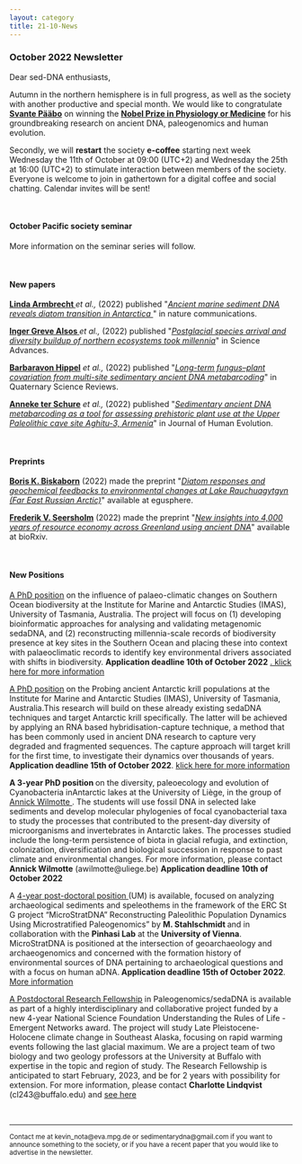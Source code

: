 ```yaml
---
layout: category
title: 21-10-News
---
```


<div class="section">
<h3 class="section-title underline">October 2022 Newsletter</h3>
</div>

<p>Dear sed-DNA enthusiasts,</p>
<div class="intro">

<p>
Autumn in the northern hemisphere is in full progress, as well as the society with another productive and special month. We would like to congratulate <a href="https://de.wikipedia.org/wiki/Svante_P%C3%A4%C3%A4bo" target="_blank"><b>Svante Pääbo</b></a> on winning the <a href="https://www.nobelprize.org/prizes/medicine/2022/press-release/" target="_blank"><b>Nobel Prize in  Physiology or Medicine</b></a> for his groundbreaking research on ancient DNA, paleogenomics and human evolution. 
</p>
<p>
Secondly, we will <b>restart</b> the society <b>e-coffee</b> starting next week Wednesday the 11th of October at 09:00 (UTC+2) and Wednesday the 25th at 16:00 (UTC+2) to stimulate interaction between members of the society. Everyone is welcome to join in gathertown for a digital coffee and social chatting. Calendar invites will be sent! 

</p>

<br>
<div class="intro">
<h4 class="section-title underline">October Pacific society seminar</h4><p>

More information on the seminar series will follow.
  
<br>
<div class="intro">
<h4 class="section-title underline">New papers</h4>

<p><a href="https://www.researchgate.net/profile/Linda-Armbrecht" target="_blank"><b>Linda Armbrecht </b></a> <i>et al.,</i> (2022) published "<a href="https://doi.org/10.1038/s41467-022-33494-4" target="_blank"><u><i>Ancient marine sediment DNA reveals diatom transition in Antarctica </i></u></a>" in nature communications.</p>

<p><a href="https://www.researchgate.net/profile/Inger-Alsos" target="_blank"><b>Inger Greve Alsos </b></a> <i>et al.,</i> (2022) published "<a href="10.1126/sciadv.abo7434" target="_blank"><u><i>Postglacial species arrival and diversity buildup of northern ecosystems took millennia</i></u></a>" in Science Advances.</p>

<p><a href="https://www.researchgate.net/profile/Barbara-Von-Hippel" target="_blank"><b>Barbaravon Hippel</b></a> <i>et al.,</i> (2022) published "<a href="https://doi.org/10.1016/j.quascirev.2022.107758" target="_blank"><u><i>Long-term fungus–plant covariation from multi-site sedimentary ancient DNA metabarcoding</i></u></a>" in Quaternary Science Reviews.</p>

<p><a href="hhttps://www.researchgate.net/profile/Anneke-Ter-Schure" target="_blank"><b>Anneke ter Schure</b></a> <i>et al.,</i> (2022) published "<a href="https://doi.org/10.1016/j.jhevol.2022.103258" target="_blank"><u><i>Sedimentary ancient DNA metabarcoding as a tool for assessing prehistoric plant use at the Upper Paleolithic cave site Aghitu-3, Armenia</i></u></a>" in Journal of Human Evolution.</p>

<br>
<div class="intro">
<h4 class="section-title underline">Preprints</h4>

<p><a href="https://www.researchgate.net/profile/Boris-Biskaborn" target="_blank"><b>Boris K. Biskaborn</b></a> (2022) made the preprint "<a href="https://egusphere.copernicus.org/preprints/2022/egusphere-2022-985/" target="_blank"><u><i>Diatom responses and geochemical feedbacks to environmental changes at Lake Rauchuagytgyn (Far East Russian Arctic)</i></u></a>" available at egusphere.</p>

<p><a href="https://www.researchgate.net/profile/Frederik-Seersholm" target="_blank"><b>Frederik V. Seersholm</b></a> (2022) made the preprint "<a href="10.1101/2022.02.23.480846" target="_blank"><u><i>New insights into 4,000 years of resource economy across Greenland using ancient DNA</i></u></a>" available at bioRxiv.</p>

<br>
<h4 class="section-title underline">New Positions</h4>

<p><a href="https://www.utas.edu.au/research/degrees/available-projects/projects/marine-and-antarctic/southern-ocean-sedadna/_nocache" target="_blank"><u> A PhD position</u></a> on the influence of palaeo-climatic changes on Southern Ocean biodiversity at the Institute for Marine and Antarctic Studies (IMAS), University of Tasmania, Australia. The project will focus on (1) developing bioinformatic approaches for analysing and validating metagenomic sedaDNA, and (2) reconstructing millennia-scale records of biodiversity presence at key sites in the Southern Ocean and placing these into context with palaeoclimatic records to identify key environmental drivers associated with shifts in biodiversity. <b> Application deadline 10th of October 2022</b> <a href="https://www.utas.edu.au/research/degrees/available-projects/projects/marine-and-antarctic/southern-ocean-sedadna/_nocache" target="_blank"><u>. klick here for more information </u></a>
</p>

<p><a href="https://www.utas.edu.au/research/degrees/available-projects/projects/marine-and-antarctic/antarctic-krill-sedadna/_nocache" target="_blank"><u> A PhD position</u></a> on the Probing ancient Antarctic krill populations at the Institute for Marine and Antarctic Studies (IMAS), University of Tasmania, Australia.This research will build on these already existing sedaDNA techniques and target Antarctic krill specifically. The latter will be achieved by applying an RNA based hybridisation-capture technique, a method that has been commonly used in ancient DNA research to capture very degraded and fragmented sequences. The capture approach will target krill for the first time, to investigate their dynamics over thousands of years.<b> Application deadline 15th of October 2022</b>. <a href="https://www.utas.edu.au/research/degrees/available-projects/projects/marine-and-antarctic/antarctic-krill-sedadna/_nocache" target="_blank"><u> klick here for more information </u></a>
</p>

<p> <b>A 3-year PhD position </b> on the diversity, paleoecology and evolution of Cyanobacteria inAntarctic lakes at the University of Liège, in the group of<a href="https://www.inbios.uliege.be/cms/c_9942774/en/inbios-cyanobacterial-molecular-diversity-and-ecology" target="_blank"><u> Annick Wilmotte </u></a>. The students will use fossil DNA in selected lake sediments and develop molecular phylogenies of focal
cyanobacterial taxa to study the processes that contributed to the present-day diversity of
microorganisms and invertebrates in Antarctic lakes. The processes studied include the long-term
persistence of biota in glacial refugia, and extinction, colonization, diversification and biological
succession in response to past climate and environmental changes. For more information, please contact <b>Annick Wilmotte</b> (awilmotte@uliege.be) <b> Application deadline 10th of October 2022</b>
</p>

<p>A <a href="https://homepage.univie.ac.at/mareike.stahlschmidt/?page_id=36" target="_blank"><u> 4-year post-doctoral position </u></a>(UM) is available, focused on analyzing archaeological sediments and speleothems in the framework of the ERC St G project “MicroStratDNA” Reconstructing Paleolithic Population Dynamics Using Microstratified Paleogenomics” by <b>M. Stahlschmidt </b> and in collaboration with the <b>Pinhasi Lab</b> at the <b>University of Vienna</b>. MicroStratDNA is positioned at the intersection of geoarchaeology and archaeogenomics and concerned with the formation history of environmental sources of DNA pertaining to archaeological questions and with a focus on human aDNA.<b> Application deadline 15th of October 2022</b>.<a href="https://homepage.univie.ac.at/mareike.stahlschmidt/" target="_blank"><u> More information</u></a></p>

<p><a href="https://evol.mcmaster.ca/~brian/evoldir/PostDocs/UBuffalo.Paleogenomics_sedaDNA" target="_blank"><u> A Postdoctoral Research Fellowship</u></a> in Paleogenomics/sedaDNA is available as part of a highly interdisciplinary and collaborative project funded by a new 4-year National Science Foundation Understanding the Rules of Life - Emergent Networks award. The project will study Late Pleistocene-Holocene climate change in Southeast Alaska, focusing on rapid warming events following the last glacial maximum. We are a project team of two biology and two geology professors at the University at Buffalo with expertise in the topic and region of study. The Research Fellowship is anticipated to start February, 2023, and be for 2 years with possibility for extension. For more information, please contact <b>Charlotte Lindqvist</b> (cl243@buffalo.edu) and <a href="https://evol.mcmaster.ca/~brian/evoldir/PostDocs/UBuffalo.Paleogenomics_sedaDNA" target="_blank"><u> see here </u></a>
</p>
<br>

<hr />
<p><small>Contact me at kevin_nota@eva.mpg.de or sedimentarydna@gmail.com if you want to announce something to the society, or if you have a recent paper that you would like to advertise in the newsletter.</small></p>
